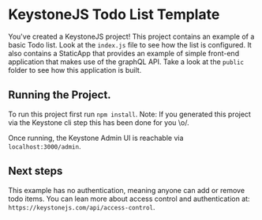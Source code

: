 # KeystoneJS Todo List Template

You've created a KeystoneJS project! This project contains an example of a basic Todo list. Look at the `index.js` file to see how the list is configured. It also contains a StaticApp that provides an example of simple front-end application that makes use of the graphQL API. Take a look at the `public` folder to see how this application is built.

## Running the Project.

To run this project first run `npm install`. Note: If you generated this project via the Keystone cli step this has been done for you \\o/.

Once running, the Keystone Admin UI is reachable via `localhost:3000/admin`.

## Next steps

This example has no authentication, meaning anyone can add or remove todo items. You can lean more about access control and authentication at: `https://keystonejs.com/api/access-control`.
